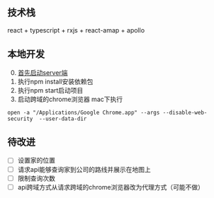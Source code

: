 ## 技术栈
react + typescript + rxjs + react-amap + apollo
## 本地开发
0. [首先启动server端](https://github.com/LDmin/recruitment/tree/master/recruitment-server)
1. 执行npm install安装依赖包
2. 执行npm start启动项目
3. 启动跨域的chrome浏览器
mac下执行
```
open -a "/Applications/Google Chrome.app" --args --disable-web-security  --user-data-dir
```
## 待改进
- [ ] 设置家的位置
- [ ] 请求api能够查询家到公司的路线并展示在地图上
- [ ] 限制查询次数
- [ ] api跨域方式从请求跨域的chrome浏览器改为代理方式（可能不做）
